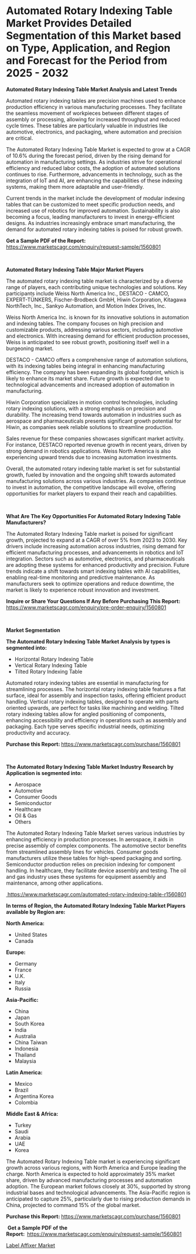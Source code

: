 <p><h1>Automated Rotary Indexing Table Market Provides Detailed Segmentation of this Market based on Type, Application, and Region and Forecast for the Period from 2025 - 2032</h1></p><p><strong>Automated Rotary Indexing Table Market Analysis and Latest Trends</strong></p>
<p><p>Automated rotary indexing tables are precision machines used to enhance production efficiency in various manufacturing processes. They facilitate the seamless movement of workpieces between different stages of assembly or processing, allowing for increased throughput and reduced cycle times. These tables are particularly valuable in industries like automotive, electronics, and packaging, where automation and precision are critical.</p><p>The Automated Rotary Indexing Table Market is expected to grow at a CAGR of 10.6% during the forecast period, driven by the rising demand for automation in manufacturing settings. As industries strive for operational efficiency and reduced labor costs, the adoption of automated solutions continues to rise. Furthermore, advancements in technology, such as the integration of IoT and AI, are enhancing the capabilities of these indexing systems, making them more adaptable and user-friendly.</p><p>Current trends in the market include the development of modular indexing tables that can be customized to meet specific production needs, and increased use of robotics for improved automation. Sustainability is also becoming a focus, leading manufacturers to invest in energy-efficient designs. As industries increasingly embrace smart manufacturing, the demand for automated rotary indexing tables is poised for robust growth.</p></p>
<p><strong>Get a Sample PDF of the Report:&nbsp;</strong> <a href="https://www.marketscagr.com/enquiry/request-sample/1560801?utm_campaign=1166&utm_medium=2&utm_source=Github&utm_content=ia&utm_term=16022025&utm_id=automated-rotary-indexing-table">https://www.marketscagr.com/enquiry/request-sample/1560801</a></p>
<p>&nbsp;</p>
<p><strong>Automated Rotary Indexing Table Major Market Players</strong></p>
<p><p>The automated rotary indexing table market is characterized by a diverse range of players, each contributing unique technologies and solutions. Key participants include Weiss North America Inc., DESTACO - CAMCO, EXPERT-TÜNKERS, Fischer-Brodbeck GmbH, Hiwin Corporation, Kitagawa NorthTech, Inc., Sankyo Automation, and Motion Index Drives, Inc. </p><p>Weiss North America Inc. is known for its innovative solutions in automation and indexing tables. The company focuses on high precision and customizable products, addressing various sectors, including automotive and electronics. With increasing demand for efficient production processes, Weiss is anticipated to see robust growth, positioning itself well in a burgeoning market.</p><p>DESTACO - CAMCO offers a comprehensive range of automation solutions, with its indexing tables being integral in enhancing manufacturing efficiency. The company has been expanding its global footprint, which is likely to enhance its market share. Future growth is expected due to technological advancements and increased adoption of automation in manufacturing.</p><p>Hiwin Corporation specializes in motion control technologies, including rotary indexing solutions, with a strong emphasis on precision and durability. The increasing trend towards automation in industries such as aerospace and pharmaceuticals presents significant growth potential for Hiwin, as companies seek reliable solutions to streamline production.</p><p>Sales revenue for these companies showcases significant market activity. For instance, DESTACO reported revenue growth in recent years, driven by strong demand in robotics applications. Weiss North America is also experiencing upward trends due to increasing automation investments. </p><p>Overall, the automated rotary indexing table market is set for substantial growth, fueled by innovation and the ongoing shift towards automated manufacturing solutions across various industries. As companies continue to invest in automation, the competitive landscape will evolve, offering opportunities for market players to expand their reach and capabilities.</p></p>
<p>&nbsp;</p>
<p><strong>What Are The Key Opportunities For Automated Rotary Indexing Table Manufacturers?</strong></p>
<p><p>The Automated Rotary Indexing Table market is poised for significant growth, projected to expand at a CAGR of over 5% from 2023 to 2030. Key drivers include increasing automation across industries, rising demand for efficient manufacturing processes, and advancements in robotics and IoT integration. Sectors such as automotive, electronics, and pharmaceuticals are adopting these systems for enhanced productivity and precision. Future trends indicate a shift towards smart indexing tables with AI capabilities, enabling real-time monitoring and predictive maintenance. As manufacturers seek to optimize operations and reduce downtime, the market is likely to experience robust innovation and investment.</p></p>
<p><strong>Inquire or Share Your Questions If Any Before Purchasing This Report:</strong> <a href="https://www.marketscagr.com/enquiry/pre-order-enquiry/1560801?utm_campaign=1166&utm_medium=2&utm_source=Github&utm_content=ia&utm_term=16022025&utm_id=automated-rotary-indexing-table">https://www.marketscagr.com/enquiry/pre-order-enquiry/1560801</a></p>
<p>&nbsp;</p>
<p><strong>Market Segmentation</strong></p>
<p><strong>The Automated Rotary Indexing Table Market Analysis by types is segmented into:</strong></p>
<p><ul><li>Horizontal Rotary Indexing Table</li><li>Vertical Rotary Indexing Table</li><li>Tilted Rotary Indexing Table</li></ul></p>
<p><p>Automated rotary indexing tables are essential in manufacturing for streamlining processes. The horizontal rotary indexing table features a flat surface, ideal for assembly and inspection tasks, offering efficient product handling. Vertical rotary indexing tables, designed to operate with parts oriented upwards, are perfect for tasks like machining and welding. Tilted rotary indexing tables allow for angled positioning of components, enhancing accessibility and efficiency in operations such as assembly and packaging. Each type serves specific industrial needs, optimizing productivity and accuracy.</p></p>
<p><strong>Purchase this Report:&nbsp;</strong><a href="https://www.marketscagr.com/purchase/1560801?utm_campaign=1166&utm_medium=2&utm_source=Github&utm_content=ia&utm_term=16022025&utm_id=automated-rotary-indexing-table">https://www.marketscagr.com/purchase/1560801</a></p>
<p>&nbsp;</p>
<p><strong>The Automated Rotary Indexing Table Market Industry Research by Application is segmented into:</strong></p>
<p><ul><li>Aerospace</li><li>Automotive</li><li>Consumer Goods</li><li>Semiconductor</li><li>Healthcare</li><li>Oil & Gas</li><li>Others</li></ul></p>
<p><p>The Automated Rotary Indexing Table Market serves various industries by enhancing efficiency in production processes. In aerospace, it aids in precise assembly of complex components. The automotive sector benefits from streamlined assembly lines for vehicles. Consumer goods manufacturers utilize these tables for high-speed packaging and sorting. Semiconductor production relies on precision indexing for component handling. In healthcare, they facilitate device assembly and testing. The oil and gas industry uses these systems for equipment assembly and maintenance, among other applications.</p></p>
<p><a href="https://www.marketscagr.com/automated-rotary-indexing-table-r1560801?utm_campaign=1166&utm_medium=2&utm_source=Github&utm_content=ia&utm_term=16022025&utm_id=automated-rotary-indexing-table">&nbsp;https://www.marketscagr.com/automated-rotary-indexing-table-r1560801</a></p>
<p><strong>In terms of Region, the Automated Rotary Indexing Table Market Players available by Region are:</strong></p>
<p>
    <p> <strong> North America: </strong>
        <ul>
            <li>United States</li>
            <li>Canada</li>
        </ul>
        </p> 
    <p> <strong> Europe: </strong>
        <ul>
            <li>Germany</li>
            <li>France</li>
            <li>U.K.</li>
            <li>Italy</li>
            <li>Russia</li>
        </ul>
        </p> 
    <p> <strong> Asia-Pacific: </strong>
        <ul>
            <li>China</li>
            <li>Japan</li>
            <li>South Korea</li>
            <li>India</li>
            <li>Australia</li>
            <li>China Taiwan</li>
            <li>Indonesia</li>
            <li>Thailand</li>
            <li>Malaysia</li>
        </ul>
        </p> 
    <p> <strong> Latin America: </strong>
        <ul>
            <li>Mexico</li>
            <li>Brazil</li>
            <li>Argentina Korea</li>
            <li>Colombia</li>
        </ul>
        </p> 
    <p> <strong> Middle East & Africa: </strong>
        <ul>
            <li>Turkey</li>
            <li>Saudi</li>
            <li>Arabia</li>
            <li>UAE</li>
            <li>Korea</li>
        </ul>
    </p>
    </p>
<p><p>The Automated Rotary Indexing Table market is experiencing significant growth across various regions, with North America and Europe leading the charge. North America is expected to hold approximately 35% market share, driven by advanced manufacturing processes and automation adoption. The European market follows closely at 30%, supported by strong industrial bases and technological advancements. The Asia-Pacific region is anticipated to capture 25%, particularly due to rising production demands in China, projected to command 15% of the global market.</p></p>
<p><strong>Purchase this Report: </strong><a href="https://www.marketscagr.com/purchase/1560801?utm_campaign=1166&utm_medium=2&utm_source=Github&utm_content=ia&utm_term=16022025&utm_id=automated-rotary-indexing-table">https://www.marketscagr.com/purchase/1560801</a></p>
<p>&nbsp;<strong>Get a Sample PDF of the Report:&nbsp;&nbsp;</strong><a href="https://www.marketscagr.com/enquiry/request-sample/1560801?utm_campaign=1166&utm_medium=2&utm_source=Github&utm_content=ia&utm_term=16022025&utm_id=automated-rotary-indexing-table">https://www.marketscagr.com/enquiry/request-sample/1560801</a></p>
<p><strong></strong></p>
<p><p><a href="https://github.com/willjis/Market-Research-Report-List-1/blob/main/label-affixer-market.md?utm_campaign=1166&utm_medium=2&utm_source=Github&utm_content=ia&utm_term=16022025&utm_id=automated-rotary-indexing-table">Label Affixer Market</a></p></p>